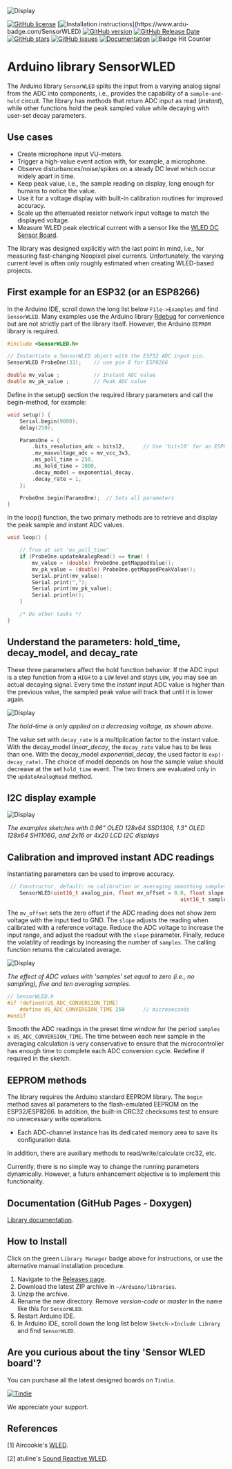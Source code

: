 ![Display](./images/sample-and-hold.jpg)

[![GitHub license](https://img.shields.io/github/license/berrak/SensorWLED.svg?logo=gnu&logoColor=ffffff)](https://github.com/berrak/SensorWLED/blob/master/LICENSE)
[![Installation instructions](https://www.ardu-badge.com/badge/SensorWLED.svg?)](https://www.ardu-badge.com/SensorWLED)
[![GitHub version](https://img.shields.io/github/release/berrak/SensorWLED.svg?logo=github&logoColor=ffffff)](https://github.com/berrak/SensorWLED/releases/latest)
[![GitHub Release Date](https://img.shields.io/github/release-date/berrak/SensorWLED.svg?logo=github&logoColor=ffffff)](https://github.com/berrak/SensorWLED/releases/latest)
[![GitHub stars](https://img.shields.io/github/stars/berrak/SensorWLED.svg?logo=github&logoColor=ffffff)](https://github.com/berrak/SensorWLED/stargazers)
[![GitHub issues](https://img.shields.io/github/issues/berrak/SensorWLED.svg?logo=github&logoColor=ffffff)](https://github.com/berrak/SensorWLED/issues)
[![Documentation](https://img.shields.io/badge/documentation-doxygen-green.svg)](http://berrak.github.io/SensorWLED/)
![Badge Hit Counter](https://visitor-badge.laobi.icu/badge?page_id=berrak_SensorWLED)

# Arduino library SensorWLED

The Arduino library `SensorWLED` splits the input from a varying analog signal from the ADC into components, i.e., provides the capability of a `sample-and-hold` circuit. The library has methods that return ADC input as read (*instant*), while other functions hold the peak sampled value while decaying with user-set decay parameters.

## Use cases

- Create microphone input VU-meters.
- Trigger a high-value event action with, for example, a microphone.
- Observe disturbances/noise/spikes on a steady DC level which occur widely apart in time.
- Keep peak value, i.e., the sample reading on display, long enough for humans to notice the value.
- Use it for a voltage display with built-in calibration routines for improved accuracy.
- Scale up the attenuated resistor network input voltage to match the displayed voltage.
- Measure WLED peak electrical current with a sensor like the [WLED DC Sensor Board](https://github.com/berrak/WLED-DC-Sensor-Board).

The library was designed explicitly with the last point in mind, i.e., for measuring fast-changing Neopixel pixel currents. Unfortunately, the varying current level is often only roughly estimated when creating WLED-based projects.

## First example for an ESP32 (or an ESP8266)

In the Arduino IDE, scroll down the long list below `File->Examples` and find `SensorWLED`. Many examples use the Arduino library [Rdebug](https://github.com/berrak/Rdebug) for convenience but are not strictly part of the library itself. However, the Arduino `EEPROM` library is required.

```cpp
#include <SensorWLED.h>

// Instantiate a SensorWLED object with the ESP32 ADC input pin.
SensorWLED ProbeOne(33);    // use pin 0 for ESP8266

double mv_value ;           // Instant ADC value
double mv_pk_value ;        // Peak ADC value
```
Define in the setup() section the required library parameters and call the begin-method, for example:

```cpp
void setup() {
    Serial.begin(9600);
    delay(250); 

    ParamsOne = {
        .bits_resolution_adc = bits12,      // Use 'bits10' for an ESP8266
        .mv_maxvoltage_adc = mv_vcc_3v3,
        .ms_poll_time = 250,
        .ms_hold_time = 1000,  
        .decay_model = exponential_decay,
        .decay_rate = 1,
    };

    ProbeOne.begin(ParamsOne);  // Sets all parameters
}
```

In the loop() function, the two primary methods are to retrieve and display the peak sample and instant ADC values.

```cpp
void loop() {

    // True at set 'ms_poll_time'
    if (ProbeOne.updateAnalogRead() == true) {
        mv_value = (double) ProbeOne.getMappedValue();
        mv_pk_value = (double) ProbeOne.getMappedPeakValue();
        Serial.print(mv_value);
        Serial.print(",");
        Serial.print(mv_pk_value);
        Serial.println();
    }

    /* Do other tasks */
}
```

## Understand the parameters: hold_time, decay_model, and decay_rate 

These three parameters affect the hold function behavior. If the ADC input is a step function from a `HIGH` to a `LOW` level and stays `LOW`, you may see an actual decaying signal. Every time the *instant* input ADC value is higher than the previous value, the sampled peak value will track that until it is lower again. 

![Display](./images/tracking-plot.jpg)

*The hold-time is only applied on a decreasing voltage, as shown above.*

The value set with `decay_rate` is a multiplication factor to the instant value. With the decay_model *linear_decay*, the `decay_rate` value has to be less than one. With the decay_model *exponential_decay*, the used factor is `exp(-decay_rate)`. The choice of model depends on how the sample value should decrease at the set `hold_time` event. The two timers are evaluated only in the `updateAnalogRead` method.

## I2C display example

![Display](./images/many-displays.png)

*The examples sketches with 0.96" OLED 128x64 SSD1306, 1.3" OLED 128x64 SH1106G, and 2x16 or 4x20 LCD I2C displays*


## Calibration and improved instant ADC readings

Instantiating parameters can be used to improve accuracy.

```cpp
 // Constructor, default: no calibration or averaging smoothing samples applied
    SensorWLED(uint16_t analog_pin, float mv_offset = 0.0, float slope = 1.0, 
                                                        uint16_t samples = 0 );
```
The `mv_offset` sets the zero offset if the ADC reading does not show zero voltage with the input tied to GND.
The `slope` adjusts the reading when calibrated with a reference voltage. Reduce the ADC voltage to increase the input range, and adjust the readout with the `slope` parameter.
Finally, reduce the volatility of readings by increasing the number of `samples`. The calling function returns the calculated average.

![Display](./images/sample-average.png)

*The effect of ADC values with 'samples' set equal to zero (i.e., no sampling), five and ten averaging samples.*

```cpp
// SensorWLED.h
#if !defined(US_ADC_CONVERSION_TIME)
    #define US_ADC_CONVERSION_TIME 250		// microseconds
#endif
```

Smooth the ADC readings in the preset time window for the period `samples x US_ADC_CONVERSION_TIME`. The time between each new sample in the averaging calculation is very conservative to ensure that the microcontroller has enough time to complete each ADC conversion cycle. Redefine if required in the sketch.

## EEPROM methods

The library requires the Arduino standard EEPROM library. The `begin` method saves all parameters to the flash-emulated EEPROM on the ESP32/ESP8266. 
In addition, the built-in CRC32 checksums test to ensure no unnecessary write operations. 

- Each ADC-channel instance has its dedicated memory area to save its configuration data.

In addition, there are auxiliary methods to read/write/calculate crc32, etc. 

Currently, there is no simple way to change the running parameters dynamically. However, a future enhancement objective is to implement this functionality.

## Documentation (GitHub Pages - Doxygen)

[Library documentation](https://berrak.github.io/SensorWLED/classSensorWLED.html).

## How to Install

Click on the green `Library Manager` badge above for instructions,
or use the alternative manual installation procedure.

1. Navigate to the [Releases page](https://github.com/berrak/SensorWLED/releases).
1. Download the latest ZIP archive in `~/Arduino/libraries`.
1. Unzip the archive.
1. Rename the new directory. Remove *version-code* or *master* in the name like this for `SensorWLED`.
1. Restart Arduino IDE.
1. In Arduino IDE, scroll down the long list below `Sketch->Include Library` and find `SensorWLED`.


## Are you curious about the tiny 'Sensor WLED board'?

You can purchase all the latest designed boards on `Tindie`.

[![Tindie](./images/tindie-small.png)](https://www.tindie.com/stores/debinix/)

We appreciate your support.

## References

[1] Aircookie's [WLED](https://github.com/Aircoookie/WLED).

[2] atuline's [Sound Reactive WLED](https://github.com/atuline/WLED).